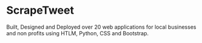 # ScrapeTweet
Built, Designed and Deployed over 20 web applications for local businesses and non profits using HTLM, Python, CSS and Bootstrap.
